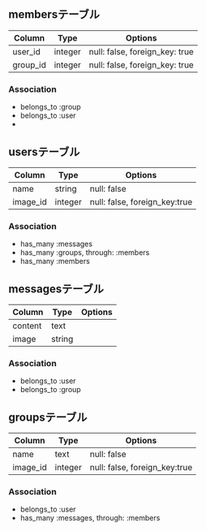 ## membersテーブル

|Column|Type|Options|
|------|----|-------|
|user_id|integer|null: false, foreign_key: true|
|group_id|integer|null: false, foreign_key: true|
### Association
- belongs_to :group
- belongs_to :user
-

## usersテーブル
|Column|Type|Options|
|-----|-----|-----|
|name|string|null: false|
|image_id|integer|null: false, foreign_key:true|

### Association
- has_many :messages
- has_many :groups, through: :members
- has_many :members

## messagesテーブル
|Column|Type|Options|
|-------|-----|------|
|content|text||
|image|string||

### Association
- belongs_to :user
- belongs_to :group

## groupsテーブル
|Column|Type|Options|
|-------|-----|------|
|name|text|null: false|
|image_id|integer|null: false, foreign_key:true|

### Association
- belongs_to :user
- has_many :messages, through: :members























